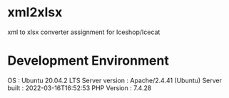 # xml2xlsx
xml to xlsx converter assignment for Iceshop/Icecat


# Development Environment 
OS             : Ubuntu 20.04.2 LTS
Server version : Apache/2.4.41 (Ubuntu)
Server built   :   2022-03-16T16:52:53
PHP Version    : 7.4.28
